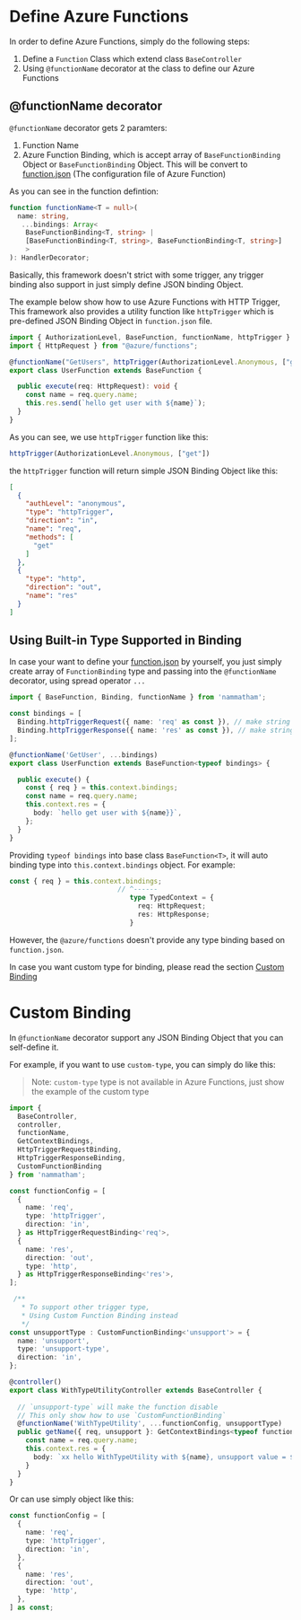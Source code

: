 # Define Azure Functions

In order to define Azure Functions, simply do the following steps:
1. Define a `Function` Class which extend class `BaseController` 
2. Using `@functionName` decorator at the class to define our Azure Functions

## @functionName decorator

`@functionName` decorator gets 2 paramters:
1. Function Name
2. Azure Function Binding, which is accept array of `BaseFunctionBinding` Object or `BaseFunctionBinding` Object. This will be convert to [function.json](https://learn.microsoft.com/en-us/azure/azure-functions/create-first-function-cli-node?tabs=azure-cli%2Cbrowser#functionjson) (The configuration file of Azure Function)

As you can see in the function defintion:

```ts
function functionName<T = null>(
  name: string,
   ...bindings: Array<
    BaseFunctionBinding<T, string> | 
    [BaseFunctionBinding<T, string>, BaseFunctionBinding<T, string>]
    >
): HandlerDecorator;
```


Basically, this framework doesn't strict with some trigger, any trigger binding also support in just simply define JSON binding Object.

The example below show how to use Azure Functions with HTTP Trigger, This framework also provides a utility function like `httpTrigger` which is pre-defined JSON Binding Object in `function.json` file.

```ts
import { AuthorizationLevel, BaseFunction, functionName, httpTrigger } from "nammatham";
import { HttpRequest } from "@azure/functions";

@functionName("GetUsers", httpTrigger(AuthorizationLevel.Anonymous, ["get"]))
export class UserFunction extends BaseFunction {

  public execute(req: HttpRequest): void {
    const name = req.query.name;  
    this.res.send(`hello get user with ${name}`);
  }
}
```

As you can see, we use `httpTrigger` function like this:

```ts
httpTrigger(AuthorizationLevel.Anonymous, ["get"])
```

the `httpTrigger` function will return simple JSON Binding Object like this:

```json
[
  {
    "authLevel": "anonymous",
    "type": "httpTrigger",
    "direction": "in",
    "name": "req",
    "methods": [
      "get"
    ]
  },
  {
    "type": "http",
    "direction": "out",
    "name": "res"
  }
]
```


## Using Built-in Type Supported in Binding 

In case your want to define your [function.json](https://learn.microsoft.com/en-us/azure/azure-functions/create-first-function-cli-node?tabs=azure-cli%2Cbrowser#functionjson) by yourself, you just simply create array of `FunctionBinding` type and passing into the `@functionName` decorator, using spread operator `...`

```ts
import { BaseFunction, Binding, functionName } from 'nammatham';

const bindings = [
  Binding.httpTriggerRequest({ name: 'req' as const }), // make string to literal type
  Binding.httpTriggerResponse({ name: 'res' as const }), // make string to literal type
];

@functionName('GetUser', ...bindings)
export class UserFunction extends BaseFunction<typeof bindings> {

  public execute() {
    const { req } = this.context.bindings;
    const name = req.query.name;
    this.context.res = {
      body: `hello get user with ${name}}`,
    };
  }
}
```

Providing `typeof bindings` into base class `BaseFunction<T>`, it will auto binding type into `this.context.bindings` object. For example:

```ts
const { req } = this.context.bindings;
                           // ^------
                              type TypedContext = {
                                req: HttpRequest;
                                res: HttpResponse;
                              }
```

However, the `@azure/functions` doesn't provide any type binding based on `function.json`.

In case you want custom type for binding, please read the section [Custom Binding](define-azure-function.md#custom-binding)

# Custom Binding

In `@functionName` decorator support any JSON Binding Object that you can self-define it.

For example, if you want to use `custom-type`, you can simply do like this:

> Note: `custom-type` type is not available in Azure Functions, just show the example of the custom type

```ts
import {
  BaseController,
  controller,
  functionName,
  GetContextBindings,
  HttpTriggerRequestBinding,
  HttpTriggerResponseBinding,
  CustomFunctionBinding
} from 'nammatham';

const functionConfig = [
  {
    name: 'req',
    type: 'httpTrigger',
    direction: 'in',
  } as HttpTriggerRequestBinding<'req'>,
  {
    name: 'res',
    direction: 'out',
    type: 'http',
  } as HttpTriggerResponseBinding<'res'>,
];

 /**
   * To support other trigger type,
   * Using Custom Function Binding instead
   */
const unsupportType : CustomFunctionBinding<'unsupport'> = {
  name: 'unsupport',
  type: 'unsupport-type',
  direction: 'in',
};

@controller()
export class WithTypeUtilityController extends BaseController {
  
  // `unsupport-type` will make the function disable
  // This only show how to use `CustomFunctionBinding`
  @functionName('WithTypeUtility', ...functionConfig, unsupportType)
  public getName({ req, unsupport }: GetContextBindings<typeof functionConfig>): void {
    const name = req.query.name;
    this.context.res = {
      body: `xx hello WithTypeUtility with ${name}, unsupport value = ${unsupport}`
    }
  }
}
```

Or can use simply object like this:

```ts
const functionConfig = [
  {
    name: 'req',
    type: 'httpTrigger',
    direction: 'in',
  },
  {
    name: 'res',
    direction: 'out',
    type: 'http',
  },
] as const;
```